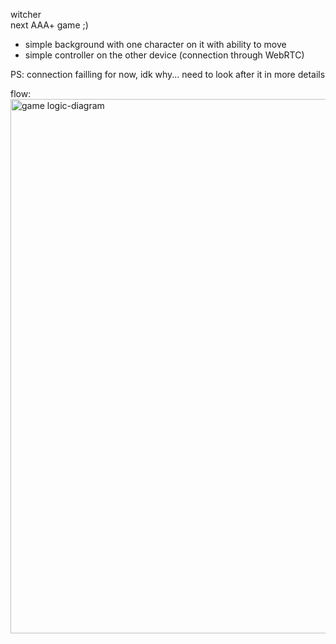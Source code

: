 witcher  
next AAA+ game ;)  

+ simple background with one character on it with ability to move  
+ simple controller on the other device (connection through WebRTC)

PS: connection failling for now, idk why... need to look after it in more details

flow:  
<img width="855" alt="game logic-diagram" src="https://github.com/user-attachments/assets/19022ad6-005e-480b-9719-bb8ba01b0cc0" />
